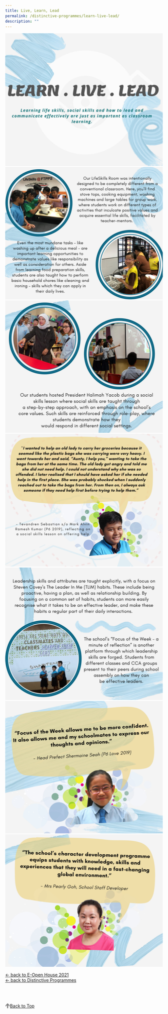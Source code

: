```yaml
---
title: Live, Learn, Lead
permalink: /distinctive-programmes/learn-live-lead/
description: ""
---
```

![](/images/1-LLL.jpg)
![](/images/2-LLL.jpg)
![](/images/3-LLL.jpg)
![](/images/4-LLL.jpg)
![](/images/5-LLL.jpg)
![](/images/6-LLL.jpg)
![](/images/7-LLL.jpg)

[<- back to E-Open House 2021](/e-open-house-2021)<br>
[<- back to Distinctive Programmes](/distinctive-programmes)

<br>
<br>
<br>

<a href="/distinctive-programmes/learn-live-lead#lo_main">
	 <img src="/images/arrow-up.png" style="width:3%" align="left"/> Back to Top
</a>